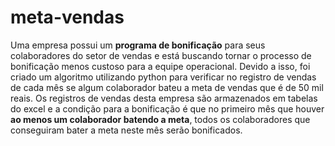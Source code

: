 # meta-vendas
Uma empresa possui um <b>programa de bonificação</b> para seus colaboradores do setor de vendas e está buscando tornar o processo de bonificação menos custoso para a equipe operacional. Devido a isso, foi criado um algoritmo utilizando python para verificar no registro de vendas de cada mês se algum colaborador bateu a meta de vendas que é de 50 mil reais. Os registros de vendas desta empresa são armazenados em tabelas do excel e a condição para a bonificação é que no primeiro mês que houver <b>ao menos um colaborador batendo a meta</b>, todos os colaboradores que conseguiram bater a meta neste mês serão bonificados.
